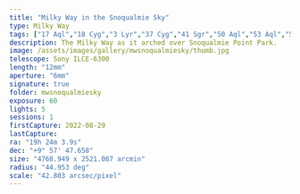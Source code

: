 ```yaml
---
title: "Milky Way in the Snoqualmie Sky"
type: Milky Way
tags: ["17 Aql","18 Cyg","3 Lyr","37 Cyg","41 Sgr","50 Aql","53 Aql","53 Cyg","6 Cyg A","64 Cyg","Al Baldah (π Sgr)","Al Janah (ε Cyg)","Deneb al Okab Australis","Deneb el Okab (ζ Aql)","Eagle Nebula","Fawaris II (δ Cyg)","Fidis","Gienah Cygni","IC4701","M16","NGC6611","NGC6960","NGC6992","Part of the constellation Cygnus (Cyg)","Part of the constellation Sagittarius (Sgr)","Part of the constellation Serpens (Ser)","Reda (γ Aql)","The constellation Aquila (Aql)","The constellation Delphinus (Del)","The constellation Lyra (Lyr)","The constellation Sagitta (Sge)","The constellation Scutum (Sct)","The constellation Vulpecula (Vul)","The star Albaldah","The star Albireo (β1 Cyg)","The star Aljanah","The star Altair (α Aql)","The star Fawaris","The star Fawaris III (ζ Cyg)","The star Okab","The star Sadr (γ Cyg)","The star Tarazed","The star Vega","Veil Nebula","Wega (α Lyr)"]
description: The Milky Way as it arched over Snoqualmie Point Park.
image: /assets/images/gallery/mwsnoqualmiesky/thumb.jpg
telescope: Sony ILCE-6300
length: "12mm"
aperture: "6mm"
signature: true
folder: mwsnoqualmiesky
exposure: 60
lights: 5
sessions: 1 
firstCapture: 2022-08-29 
lastCapture:
ra: "19h 24m 3.9s"
dec: "+9° 57' 47.658"
size: "4768.949 x 2521.087 arcmin"
radius: "44.953 deg"
scale: "42.803 arcsec/pixel"
---
```

